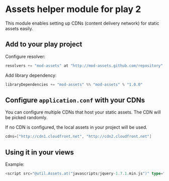 # Assets helper module for play 2

This module enables setting up CDNs (content delivery network) for static assets easily.

## Add to your play project

Configure resolver:

```scala
resolvers += "mod-assets" at "http://mod-assets.github.com/repository"
```

Add library dependency:

```scala
libraryDependencies += "mod-assets" %% "mod-assets" % "1.0.0"
```

## Configure `application.conf` with your CDNs

You can configure multiple CDNs that host your static assets.
The CDN will be picked randomly.

If no CDN is configured, the local assets in your project will be used.

```scala
cdns=["http://cdn1.cloudfront.net", "http://cdn2.cloudfront.net"]
```

## Using it in your views

Example:
```scala
<script src="@util.Assets.at("javascripts/jquery-1.7.1.min.js")" type="text/javascript"></script>
```

